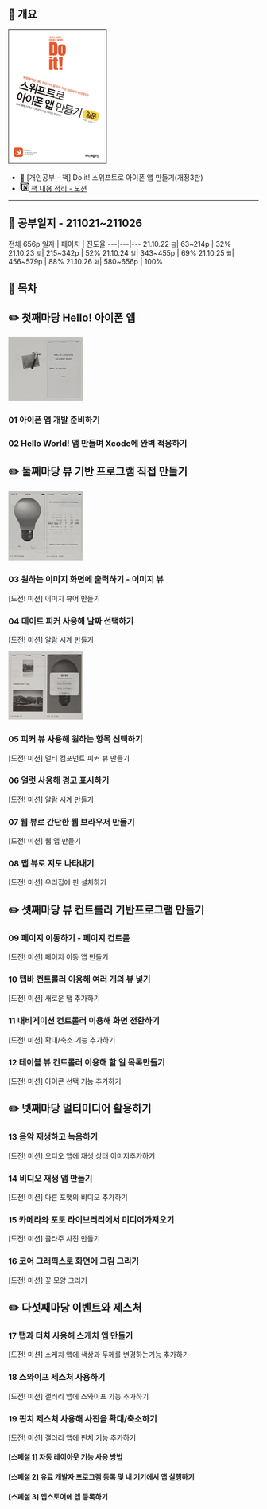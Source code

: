 ## 📖 개요
<img src="/thumbnail.jpg" title="Do it! 스위프트로 아이폰 앱 만들기(개정3판)"></img>
- 📘 [개인공부 - 책] Do it! 스위프트로 아이폰 앱 만들기(개정3판)
- [<img src="https://raw.githubusercontent.com/jhy0409/jhy0409/9b83f40d3443d6f3fda66cba6eb05347de137bc2/9%20Tip/notion.svg" width=18px/> 책 내용 정리 - 노션](https://jhcode.notion.site/211021-Do-it-61bd728e25e04d3e917e6f620b02805d)

***
## 📖 공부일지 - 211021~211026
전체 656p
일자 | 페이지 | 진도율
---|---|---
21.10.22 `금`| 63~214p | 32%
21.10.23 `토`| 215~342p | 52%
21.10.24 `일`| 343~455p | 69%
21.10.25 `월`| 456~579p | 88%
21.10.26 `화`| 580~656p | 100%

## 📖 목차
## ✏️ 첫째마당 Hello! 아이폰 앱
 <img src="https://github.com/jhy0409/211021_doitswift/blob/main/img/%EC%8B%A4%ED%96%89%ED%99%94%EB%A9%B4_1.png?raw=true" width = "30%" height = "30%"></img>

### 01 아이폰 앱 개발 준비하기

### 02 Hello World! 앱 만들며 Xcode에 완벽 적응하기



## ✏️ 둘째마당 뷰 기반 프로그램 직접 만들기
 <img src="https://github.com/jhy0409/211021_doitswift/blob/main/img/%EC%8B%A4%ED%96%89%ED%99%94%EB%A9%B4_2.png?raw=true" width = "30%" height = "30%"></img>

### 03 원하는 이미지 화면에 출력하기 - 이미지 뷰

[도전! 미션] 이미지 뷰어 만들기

### 04 데이트 피커 사용해 날짜 선택하기

[도전! 미션] 알람 시계 만들기

 <img src="https://github.com/jhy0409/211021_doitswift/blob/main/img/%EC%8B%A4%ED%96%89%ED%99%94%EB%A9%B4_3.png?raw=true" width = "30%" height = "30%"></img>
### 05 피커 뷰 사용해 원하는 항목 선택하기

[도전! 미션] 멀티 컴포넌트 피커 뷰 만들기 

### 06 얼럿 사용해 경고 표시하기

[도전! 미션] 알람 시계 만들기

### 07 웹 뷰로 간단한 웹 브라우저 만들기

[도전! 미션] 웹 앱 만들기

### 08 맵 뷰로 지도 나타내기

[도전! 미션] 우리집에 핀 설치하기



## ✏️ 셋째마당 뷰 컨트롤러 기반프로그램 만들기

### 09 페이지 이동하기 - 페이지 컨트롤

[도전! 미션] 페이지 이동 앱 만들기

### 10 탭바 컨트롤러 이용해 여러 개의 뷰 넣기

[도전! 미션] 새로운 탭 추가하기

### 11 내비게이션 컨트롤러 이용해 화면 전환하기

[도전! 미션] 확대/축소 기능 추가하기 

### 12 테이블 뷰 컨트롤러 이용해 할 일 목록만들기

[도전! 미션] 아이콘 선택 기능 추가하기



## ✏️ 넷째마당 멀티미디어 활용하기

### 13 음악 재생하고 녹음하기

[도전! 미션] 오디오 앱에 재생 상태 이미지추가하기

### 14 비디오 재생 앱 만들기

[도전! 미션] 다른 포맷의 비디오 추가하기

### 15 카메라와 포토 라이브러리에서 미디어가져오기

[도전! 미션] 콜라주 사진 만들기

### 16 코어 그래픽스로 화면에 그림 그리기

[도전! 미션] 꽃 모양 그리기



## ✏️ 다섯째마당 이벤트와 제스처

### 17 탭과 터치 사용해 스케치 앱 만들기

[도전! 미션] 스케치 앱에 색상과 두께를 변경하는기능 추가하기

### 18 스와이프 제스처 사용하기

[도전! 미션] 갤러리 앱에 스와이프 기능 추가하기

### 19 핀치 제스처 사용해 사진을 확대/축소하기

[도전! 미션] 갤러리 앱에 핀치 기능 추가하기

#### [스페셜 1] 자동 레이아웃 기능 사용 방법

#### [스페셜 2] 유료 개발자 프로그램 등록 및 내 기기에서 앱 실행하기

#### [스페셜 3] 앱스토어에 앱 등록하기
